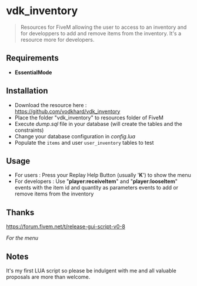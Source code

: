 # vdk_inventory

> Resources for FiveM allowing the user to access to an inventory and for developpers to add and remove items from the inventory. It's a resource more for developers.

## Requirements

- **EssentialMode**

## Installation

- Download the resource here : https://github.com/vodkhard/vdk_inventory 
- Place the folder "vdk_inventory" to resources folder of FiveM
- Execute _dump.sql_ file in your database (will create the tables and the constraints)
- Change your database configuration in _config.lua_
- Populate the `items` and user `user_inventory` tables to test

## Usage

- For users : Press your Replay Help Button (usually '**K**') to show the menu
- For developers : Use "**player:receiveItem**" and "**player:looseItem**" events with the item id and quantity as parameters events to add or remove items from the inventory

## Thanks

https://forum.fivem.net/t/release-gui-script-v0-8

_For the menu_

## Notes

It's my first LUA script so please be indulgent with me and all valuable proposals are more than welcome.